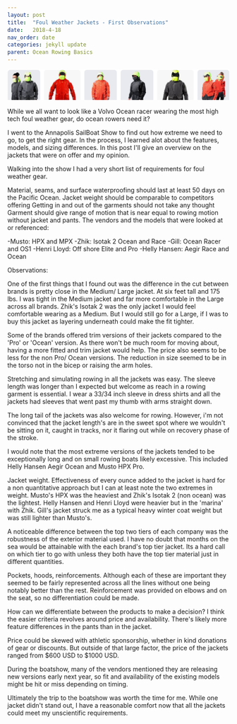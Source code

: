 ```yaml
---
layout: post
title:  "Foul Weather Jackets - First Observations"
date:   2018-4-18
nav_order: date
categories: jekyll update
parent: Ocean Rowing Basics
---
```

![zhik-jackets](/assets/images/foul-weather-gear/zhik-jackets.png)

While we all want to look like a Volvo Ocean racer wearing the most high tech foul weather gear, do ocean rowers need it?

I went to the Annapolis SailBoat Show to find out how extreme we need to go, to get the right gear. In the process, I learned alot about the features, models, and sizing differences. In this post I'll give an overview on the jackets that were on offer and my opinion.

Walking into the show I had a very short list of requirements for foul weather gear. 

Material, seams, and surface waterproofing should last at least 50 days on the Pacific Ocean.
Jacket weight should be comparable to competitors offering 
Getting in and out of the garments should not take any thought
Garment should give range of motion that is near equal to rowing motion without jacket and pants.
The vendors and the models that were looked at or referenced:

-Musto: HPX and MPX 
-Zhik: Isotak 2 Ocean and Race
-Gill: Ocean Racer and OS1
-Henri Lloyd: Off shore Elite and Pro
-Helly Hansen: Aegir Race and Ocean

Observations:

One of the first things that I found out was the difference in the cut between brands is pretty close in the Medium/ Large jacket. At six feet tall and 175 lbs. I was tight in the Medium jacket and far more comfortable in the Large across all brands. Zhik's Isotak 2 was the only jacket I would feel comfortable wearing as a Medium. But I would still go for a Large, if I was to buy this jacket as layering underneath could make the fit tighter. 

Some of the brands offered trim versions of their jackets compared to the 'Pro' or 'Ocean' version. As there won't be much room for moving about, having a more fitted and trim jacket would help. The price also seems to be less for the non Pro/ Ocean versions. The reduction in size seemed to be in the torso not in the bicep or raising the arm holes. 

Stretching and simulating rowing in all the jackets was easy. The sleeve length was longer than I expected but welcome as reach in a rowing garment is essential. I wear a 33/34 inch sleeve in dress shirts and all the jackets had sleeves that went past my thumb with arms straight down. 

 The long tail of the jackets was also welcome for rowing. However, i'm not convinced that the jacket length's are in the sweet spot where we wouldn't be sitting on it, caught in tracks, nor it flaring out while on recovery phase of the stroke. 

I would note that the most extreme versions of the jackets tended to be exceptionally long and on small rowing boats likely excessive. This included Helly Hansen Aegir Ocean and Musto HPX Pro.

Jacket weight. 
Effectiveness of every ounce added to the jacket is hard for a non quantitative approach but I can at least note the two extremes in weight. Musto's HPX was the heaviest and Zhik's Isotak 2 (non ocean) was the lightest. Helly Hansen and Henri Lloyd were heavier but in the 'marina' with Zhik. Gill's jacket struck me as a typical heavy winter coat weight but was still lighter than Musto's. 

A noticeable difference between the top two tiers of each company was the robustness of the exterior material used. I have no doubt that months on the sea would be attainable with the each brand's top tier jacket. Its a hard call on which tier to go with unless they both have the top tier material just in different quantities.  

Pockets, hoods, reinforcements. Although each of these are important they seemed to be fairly represented across all the lines without one being notably better than the rest. Reinforcement was provided on elbows and on the seat, so no differentiation could be made.  

How can we differentiate between the products to make a decision? I think the easier criteria revolves around price and availability. There's likely more feature differences in the pants than in the jacket.

Price could be skewed with athletic sponsorship, whether in kind donations of gear or discounts. But outside of that large factor, the price of the jackets ranged from $600 USD to $1000 USD. 

During the boatshow, many of the vendors mentioned they are releasing new versions early next year, so fit and availability of the existing models might be hit or miss depending on timing. 

Ultimately the trip to the boatshow was worth the time for me. While one jacket didn't stand out, I have a reasonable comfort now that all the jackets could meet my unscientific requirements. 
